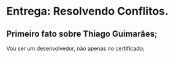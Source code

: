 # Entrega: Resolvendo Conflitos.

## Primeiro fato sobre Thiago Guimarães;

Vou ser um desenvolvedor, não apenas no certificado;
